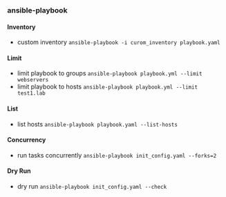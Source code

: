 ### ansible-playbook
#### Inventory
* custom inventory ```ansible-playbook -i curom_inventory playbook.yaml```

#### Limit
* limit playbook to groups ```ansible-playbook playbook.yml --limit webservers```
* limit playbook to hosts ```ansible-playbook playbook.yml --limit test1.lab```

#### List
* list hosts ```ansible-playbook playbook.yaml --list-hosts```

#### Concurrency
* run tasks concurrently ```ansible-playbook init_config.yaml --forks=2```

#### Dry Run
* dry run ```ansible-playbook init_config.yaml --check```
